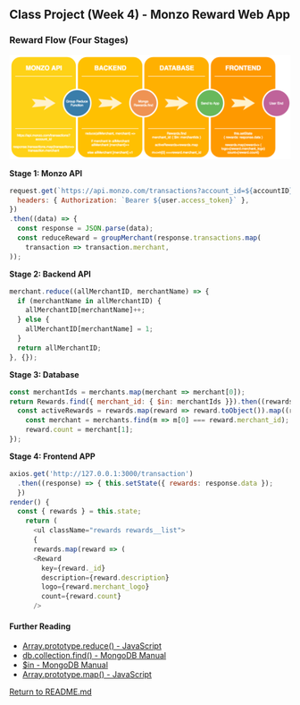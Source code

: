 ## Class Project (Week 4) - Monzo Reward Web App

### Reward Flow (Four Stages)

![Database](./filterReward.png)

<b>Stage 1: Monzo API</b>
```js
request.get(`https://api.monzo.com/transactions?account_id=${accountID}`, {
  headers: { Authorization: `Bearer ${user.access_token}` },
})
.then((data) => {
  const response = JSON.parse(data);
  const reduceReward = groupMerchant(response.transactions.map(
    transaction => transaction.merchant,
));
```
<b>Stage 2: Backend API</b>
```js
merchant.reduce((allMerchantID, merchantName) => {
  if (merchantName in allMerchantID) {
    allMerchantID[merchantName]++;
  } else {
    allMerchantID[merchantName] = 1;
  }
  return allMerchantID;
}, {});
```
<b>Stage 3: Database</b>
```js
const merchantIds = merchants.map(merchant => merchant[0]);
return Rewards.find({ merchant_id: { $in: merchantIds }}).then((rewards) => {
  const activeRewards = rewards.map(reward => reward.toObject()).map((reward) => {
    const merchant = merchants.find(m => m[0] === reward.merchant_id);
    reward.count = merchant[1];
});
```
<b>Stage 4: Frontend APP</b>
```js
axios.get('http://127.0.0.1:3000/transaction')
  .then((response) => { this.setState({ rewards: response.data });
  })
render() {
  const { rewards } = this.state;
    return (
      <ul className="rewards rewards__list">
      {
      rewards.map(reward => (
      <Reward
        key={reward._id}
        description={reward.description}
        logo={reward.merchant_logo}
        count={reward.count}
      />
```

#### Further Reading
- [Array.prototype.reduce() - JavaScript](https://developer.mozilla.org/en-US/docs/Web/JavaScript/Reference/Global_Objects/Array/Reduce)
- [db.collection.find() - MongoDB Manual](https://docs.mongodb.com/manual/reference/method/db.collection.find/)
- [$in - MongoDB Manual](https://docs.mongodb.com/manual/reference/operator/query/in/)
- [Array.prototype.map() - JavaScript](https://developer.mozilla.org/en-US/docs/Web/JavaScript/Reference/Global_Objects/Array/map)

[Return to README.md](../README.md)
